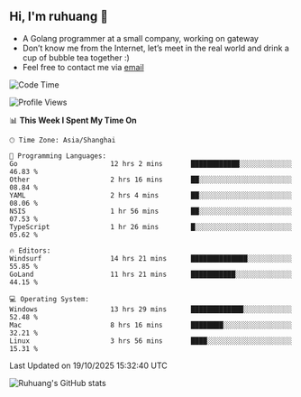 ## Hi, I'm ruhuang 👋

- A Golang programmer at a small company, working on gateway
- Don’t know me from the Internet, let’s meet in the real world and drink a cup of bubble tea together :)
- Feel free to contact me via [email](mailto:ruhuang2001@gmail.com)
<!--START_SECTION:waka-->
![Code Time](http://img.shields.io/badge/Code%20Time-985%20hrs%2016%20mins-blue)

![Profile Views](http://img.shields.io/badge/Profile%20Views-0-blue)

📊 **This Week I Spent My Time On** 

```text
🕑︎ Time Zone: Asia/Shanghai

💬 Programming Languages: 
Go                       12 hrs 2 mins       ████████████░░░░░░░░░░░░░   46.83 % 
Other                    2 hrs 16 mins       ██░░░░░░░░░░░░░░░░░░░░░░░   08.84 % 
YAML                     2 hrs 4 mins        ██░░░░░░░░░░░░░░░░░░░░░░░   08.06 % 
NSIS                     1 hr 56 mins        ██░░░░░░░░░░░░░░░░░░░░░░░   07.53 % 
TypeScript               1 hr 26 mins        █░░░░░░░░░░░░░░░░░░░░░░░░   05.62 % 

🔥 Editors: 
Windsurf                 14 hrs 21 mins      ██████████████░░░░░░░░░░░   55.85 % 
GoLand                   11 hrs 21 mins      ███████████░░░░░░░░░░░░░░   44.15 % 

💻 Operating System: 
Windows                  13 hrs 29 mins      █████████████░░░░░░░░░░░░   52.48 % 
Mac                      8 hrs 16 mins       ████████░░░░░░░░░░░░░░░░░   32.21 % 
Linux                    3 hrs 56 mins       ████░░░░░░░░░░░░░░░░░░░░░   15.31 % 
```


 Last Updated on 19/10/2025 15:32:40 UTC
<!--END_SECTION:waka-->

![Ruhuang's GitHub stats](https://github-readme-stats.vercel.app/api?username=ruhuang2001&count_private=true&hide_title=true&show_icons=true&theme=vue)

